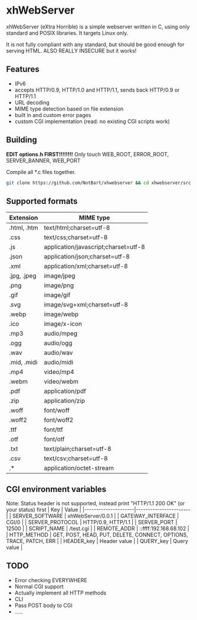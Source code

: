 
# xhWebServer
xhWebServer (eXtra Horrible) is a simple webserver written in C, using only standard and POSIX libraries. It targets Linux only.

It is not fully compliant with any standard, but should be good enough for serving HTML.
ALSO REALLY INSECURE but it works!

## Features
- IPv6
- accepts HTTP/0.9, HTTP/1.0 and HTTP/1.1, sends back HTTP/0.9 or HTTP/1.1
- URL decoding
- MIME type detection based on file extension
- built in and custom error pages
- custom CGI implementation (read: no existing CGI scripts work)

## Building
**EDIT options.h FIRST!!!!!!!!** Only touch WEB_ROOT, ERROR_ROOT, SERVER_BANNER, WEB_PORT

Compile all *.c files together.
```bash
git clone https://github.com/NotBart/xhwebserver && cd xhwebserver/src && gcc -g *.c -O2 -o ../server
```

## Supported formats
| Extension       | MIME type                            |
|-----------------|--------------------------------------|
| .html, .htm     | text/html;charset=utf-8              |
| .css            | text/css;charset=utf-8               |
| .js             | application/javascript;charset=utf-8 |
| .json           | application/json;charset=utf-8       |
| .xml            | application/xml;charset=utf-8        |
| .jpg, .jpeg     | image/jpeg                           |
| .png            | image/png                            |
| .gif            | image/gif                            |
| .svg            | image/svg+xml;charset=utf-8          |
| .webp           | image/webp                           |
| .ico            | image/x-icon                         |
| .mp3            | audio/mpeg                           |
| .ogg            | audio/ogg                            |
| .wav            | audio/wav                            |
| .mid, .midi     | audio/midi                           |
| .mp4            | video/mp4                            |
| .webm           | video/webm                           |
| .pdf            | application/pdf                      |
| .zip            | application/zip                      |
| .woff           | font/woff                            |
| .woff2          | font/woff2                           |
| .ttf            | font/ttf                             |
| .otf            | font/otf                             |
| .txt            | text/plain;charset=utf-8             |
| .csv            | text/csv;charset=utf-8               |
| .\*             | application/octet-stream             |

## CGI environment variables
Note: Status header is not supported, instead print "HTTP/1.1 200 OK" (or your status) first
| Key                 | Value                 |
|---------------------|-----------------------|
| SERVER_SOFTWARE     | xhWebServer/0.0.1     |
| GATEWAY_INTERFACE   | CGI/0                 |
| SERVER_PROTOCOL     | HTTP/0.9, HTTP/1.1    |
| SERVER_PORT         | 12500                 |
| SCRIPT_NAME         | /test.cgi             |
| REMOTE_ADDR         | ::ffff:192.168.68.102 |
| HTTP_METHOD         | GET, POST, HEAD, PUT, DELETE, CONNECT, OPTIONS, TRACE, PATCH, ERR |
| HEADER_key          | Header value          |
| QUERY_key           | Query value           |

## TODO
- Error checking EVERYWHERE
- Normal CGI support
- Actually implement all HTTP methods
- CLI
- Pass POST body to CGI
- .....

